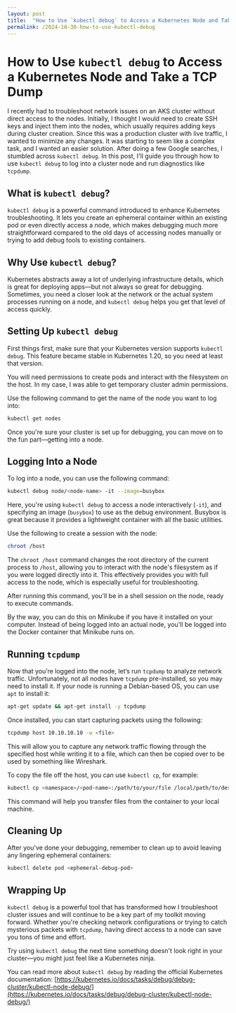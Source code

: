```yaml
---
layout: post
title:  "How to Use `kubectl debug` to Access a Kubernetes Node and Take a TCP Dump"
permalink: /2024-10-30-how-to-use-kubectl-debug
---
```


# How to Use `kubectl debug` to Access a Kubernetes Node and Take a TCP Dump

I recently had to troubleshoot network issues on an AKS cluster without direct access to the nodes. Initially, I thought I would need to create SSH keys and inject them into the nodes, which usually requires adding keys during cluster creation. Since this was a production cluster with live traffic, I wanted to minimize any changes. It was starting to seem like a complex task, and I wanted an easier solution. After doing a few Google searches, I stumbled across `kubectl debug`. In this post, I'll guide you through how to use `kubectl debug` to log into a cluster node and run diagnostics like `tcpdump`.

## What is `kubectl debug`?

`kubectl debug` is a powerful command introduced to enhance Kubernetes troubleshooting. It lets you create an ephemeral container within an existing pod or even directly access a node, which makes debugging much more straightforward compared to the old days of accessing nodes manually or trying to add debug tools to existing containers.

## Why Use `kubectl debug`?

Kubernetes abstracts away a lot of underlying infrastructure details, which is great for deploying apps—but not always so great for debugging. Sometimes, you need a closer look at the network or the actual system processes running on a node, and `kubectl debug` helps you get that level of access quickly.

## Setting Up `kubectl debug`

First things first, make sure that your Kubernetes version supports `kubectl debug`. This feature became stable in Kubernetes 1.20, so you need at least that version.

You will need permissions to create pods and interact with the filesystem on the host. In my case, I was able to get temporary cluster admin permissions.

Use the following command to get the name of the node you want to log into:

```bash
kubectl get nodes
```

Once you're sure your cluster is set up for debugging, you can move on to the fun part—getting into a node.

## Logging Into a Node

To log into a node, you can use the following command:

```bash
kubectl debug node/<node-name> -it --image=busybox
```

Here, you're using `kubectl debug` to access a node interactively (`-it`), and specifying an image (`busybox`) to use as the debug environment. Busybox is great because it provides a lightweight container with all the basic utilities.

Use the following to create a session with the node:

```bash
chroot /host
```

The `chroot /host` command changes the root directory of the current process to `/host`, allowing you to interact with the node's filesystem as if you were logged directly into it. This effectively provides you with full access to the node, which is especially useful for troubleshooting.

After running this command, you'll be in a shell session on the node, ready to execute commands.

By the way, you can do this on Minikube if you have it installed on your computer. Instead of being logged into an actual node, you'll be logged into the Docker container that Minikube runs on.

## Running `tcpdump`

Now that you’re logged into the node, let’s run `tcpdump` to analyze network traffic. Unfortunately, not all nodes have `tcpdump` pre-installed, so you may need to install it. If your node is running a Debian-based OS, you can use `apt` to install it:

```bash
apt-get update && apt-get install -y tcpdump
```

Once installed, you can start capturing packets using the following:

```bash
tcpdump host 10.10.10.10 -w <file>
```

This will allow you to capture any network traffic flowing through the specified host while writing it to a file, which can then be copied over to be used by something like Wireshark.

To copy the file off the host, you can use `kubectl cp`, for example:

```bash
kubectl cp <namespace>/<pod-name>:/path/to/your/file /local/path/to/destination
```

This command will help you transfer files from the container to your local machine.

## Cleaning Up

After you've done your debugging, remember to clean up to avoid leaving any lingering ephemeral containers:

```bash
kubectl delete pod <ephemeral-debug-pod>
```

## Wrapping Up

`kubectl debug` is a powerful tool that has transformed how I troubleshoot cluster issues and will continue to be a key part of my toolkit moving forward. Whether you're checking network configurations or trying to catch mysterious packets with `tcpdump`, having direct access to a node can save you tons of time and effort.

Try using `kubectl debug` the next time something doesn't look right in your cluster—you might just feel like a Kubernetes ninja.

You can read more about `kubectl debug` by reading the official Kubernetes documentation: [https://kubernetes.io/docs/tasks/debug/debug-cluster/kubectl-node-debug/](https://kubernetes.io/docs/tasks/debug/debug-cluster/kubectl-node-debug/)